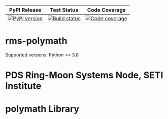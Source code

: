 | PyPI Release | Test Status | Code Coverage |
| ------------ | ----------- | ------------- |
| [![PyPI version](https://badge.fury.io/py/polymath.svg)](https://badge.fury.io/py/polymath) | [![Build status](https://img.shields.io/github/actions/workflow/status/SETI/rms-polymath/run-tests.yml?branch=master)](https://github.com/SETI/rms-polymath/actions) | [![Code coverage](https://img.shields.io/codecov/c/github/SETI/rms-polymath/main?logo=codecov)](https://codecov.io/gh/SETI/rms-polymath) |

# rms-polymath

Supported versions: Python >= 3.8

# PDS Ring-Moon Systems Node, SETI Institute
# polymath Library
